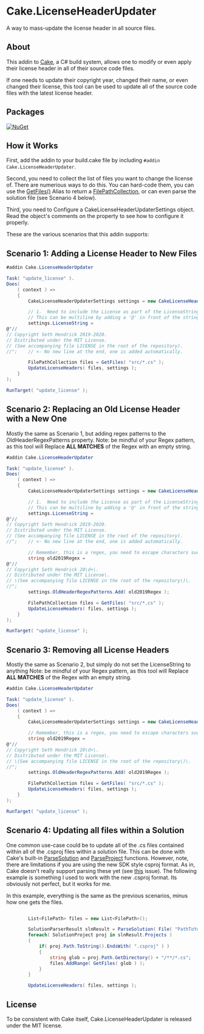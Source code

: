 Cake.LicenseHeaderUpdater
=========
A way to mass-update the license header in all source files.

About
--------
This addin to [Cake](https://github.com/cake-build/cake), a C# build system, allows one to modify or even apply their license header in all of their source code files.

If one needs to update their copyright year, changed their name, or even changed their license, this tool can be used to update all of the source code files with the latest license header.

Packages
--------
[![NuGet](https://img.shields.io/nuget/v/Cake.LicenseHeaderUpdater.svg)](https://www.nuget.org/packages/Cake.LicenseHeaderUpdater/) 

How it Works
--------

First, add the addin to your build.cake file by including ```#addin Cake.LicenseHeaderUpdater```.

Second, you need to collect the list of files you want to change the license of.  There are numerious ways to do this.  You can hard-code them, you can use the [GetFiles()](https://cakebuild.net/api/Cake.Common.IO/GlobbingAliases/7DD7F309) Alias to return a [FilePathCollection](https://www.cakebuild.net/api/Cake.Core.IO/FilePathCollection/), or can even parse the solution file (see Scenario 4 below).

Third, you need to Configure a CakeLicenseHeaderUpdaterSettings object.  Read the object's comments on the property to see how to configure it properly.

These are the various scenarios that this addin supports:

Scenario 1: Adding a License Header to New Files
---

```C#
#addin Cake.LicenseHeaderUpdater

Task( "update_license" ).
Does(
    ( context ) =>
    {
        CakeLicenseHeaderUpdaterSettings settings = new CakeLicenseHeaderUpdaterSettings();

        // 1.  Need to include the License as part of the LicenseString property.
        // This can be multiline by adding a '@' in front of the string.
        settings.LicenseString =
@"//
// Copyright Seth Hendrick 2019-2020.
// Distributed under the MIT License.
// (See accompanying file LICENSE in the root of the repository).
//";    // <- No new line at the end, one is added automatically.

        FilePathCollection files = GetFiles( "src/*.cs" );
        UpdateLicenseHeaders( files, settings );
    }
);

RunTarget( "update_license" );
```

Scenario 2: Replacing an Old License Header with a New One
---

Mostly the same as Scenario 1, but adding regex patterns to the OldHeaderRegexPatterns
property.  Note: be mindful of your Regex pattern, as this tool will Replace **ALL MATCHES**
of the Regex with an empty string.

```C#
#addin Cake.LicenseHeaderUpdater

Task( "update_license" ).
Does(
    ( context ) =>
    {
        CakeLicenseHeaderUpdaterSettings settings = new CakeLicenseHeaderUpdaterSettings();

        // 1.  Need to include the License as part of the LicenseString property.
        // This can be multiline by adding a '@' in front of the string.
        settings.LicenseString =
@"//
// Copyright Seth Hendrick 2019-2020.
// Distributed under the MIT License.
// (See accompanying file LICENSE in the root of the repository).
//";    // <- No new line at the end, one is added automatically.

        // Remember, this is a regex, you need to escape characters such as '.'.
        string old2019Regex = 
@"//
// Copyright Seth Hendrick 20\d+\.
// Distributed under the MIT License\.
// \(See accompanying file LICENSE in the root of the repository\)\.
//";
        settings.OldHeaderRegexPatterns.Add( old2019Regex );

        FilePathCollection files = GetFiles( "src/*.cs" );
        UpdateLicenseHeaders( files, settings );
    }
);

RunTarget( "update_license" );
```

Scenario 3: Removing all License Headers
---

Mostly the same as Scenario 2, but simply do not set the LicenseString to anything
Note: be mindful of your Regex pattern, as this tool will Replace **ALL MATCHES**
of the Regex with an empty string.

```C#
#addin Cake.LicenseHeaderUpdater

Task( "update_license" ).
Does(
    ( context ) =>
    {
        CakeLicenseHeaderUpdaterSettings settings = new CakeLicenseHeaderUpdaterSettings();

        // Remember, this is a regex, you need to escape characters such as '.'.
        string old2019Regex = 
@"//
// Copyright Seth Hendrick 20\d+\.
// Distributed under the MIT License\.
// \(See accompanying file LICENSE in the root of the repository\)\.
//";
        settings.OldHeaderRegexPatterns.Add( old2019Regex );

        FilePathCollection files = GetFiles( "src/*.cs" );
        UpdateLicenseHeaders( files, settings );
    }
);

RunTarget( "update_license" );
```

Scenario 4: Updating all files within a Solution
---

One common use-case could be to update all of the .cs files contained within all of the .csproj files within a solution file.
This can be done with Cake's built-in [ParseSolution](https://cakebuild.net/api/Cake.Common.Solution/SolutionAliases/0E73DD36) and 
[ParseProject](https://cakebuild.net/api/Cake.Common.Solution.Project/ProjectAliases/A553D651) functions.
However, note, there are limitations if you are using the new SDK style csproj format.
As in, Cake doesn't really support parsing these yet (see [this](https://github.com/cake-build/cake/issues/1662) issue).  The following example
is something I used to work with the new .csproj format.  Its obviously not perfect, but it works for me.

In this example, everything is the same as the previous scenarios, minus how one gets the files.

```C#

        List<FilePath> files = new List<FilePath>();

        SolutionParserResult slnResult = ParseSolution( File( "PathToYourSolution.sln" ) );
        foreach( SolutionProject proj in slnResult.Projects )
        {
            if( proj.Path.ToString().EndsWith( ".csproj" ) )
            {
                string glob = proj.Path.GetDirectory() + "/**/*.cs";
                files.AddRange( GetFiles( glob ) );
            }
        }

        UpdateLicenseHeaders( files, settings );
```

License
--------
To be consistent with Cake itself, Cake.LicenseHeaderUpdater is released under the MIT license.
